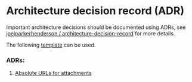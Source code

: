 # Architecture decision record (ADR)

Important architecture decisions should be documented using ADRs, see
[joelparkerhenderson / architecture-decision-record](https://github.com/joelparkerhenderson/architecture-decision-record) for more details.

The following [template](https://github.com/joelparkerhenderson/architecture-decision-record/blob/main/templates/decision-record-template-by-michael-nygard/index.md) can be used.

### ADRs:

1. [Absolute URLs for attachments](001-absolute-urls-for-attachments.md)